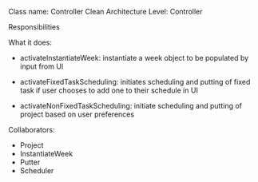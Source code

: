 Class name: Controller
Clean Architecture Level: Controller

Responsibilities

What it does: 

* activateInstantiateWeek: instantiate a week object to be populated by input from UI

* activateFixedTaskScheduling: initiates scheduling and putting of fixed task if user chooses to add one to their schedule in UI

* activateNonFixedTaskScheduling: initiate scheduling and putting of project based on user preferences

Collaborators:
* Project
* InstantiateWeek
* Putter
* Scheduler
